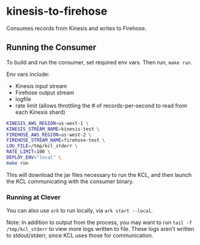 # kinesis-to-firehose

Consumes records from Kinesis and writes to Firehose.

## Running the Consumer

To build and run the consumer, set required env vars. Then run, `make run`.

Env vars include:
- Kinesis input stream
- Firehose output stream
- logfile
- rate limit (allows throttling the # of records-per-second to read from each Kinesis shard)

``` bash
KINESIS_AWS_REGION=us-west-1 \
KINESIS_STREAM_NAME=kinesis-test \
FIREHOSE_AWS_REGION=us-west-2 \
FIREHOSE_STREAM_NAME=firehose-test \
LOG_FILE=/tmp/kcl_stderr \
RATE_LIMIT=100 \
DEPLOY_ENV="local" \
make run
```

This will download the jar files necessary to run the KCL, and then launch the KCL communicating with the consumer binary.

### Running at Clever

You can also use `ark` to run locally, via `ark start --local`.

Note: In addition to output from the process, you may want to run `tail -f /tmp/kcl_stderr` to view more logs written to file.
These logs aren't written to stdout/stderr, since KCL uses those for communication.
